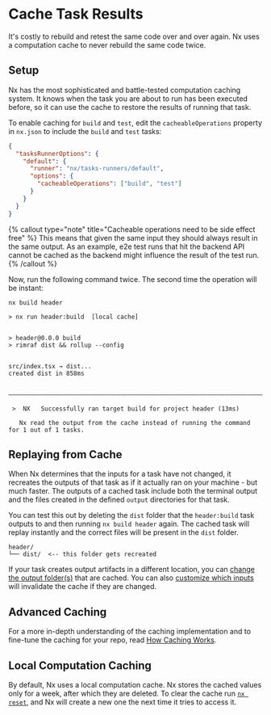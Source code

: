 # Cache Task Results

It's costly to rebuild and retest the same code over and over again. Nx uses a computation cache to never rebuild the
same code twice.

## Setup

Nx has the most sophisticated and battle-tested computation caching system. It knows when the task you are
about to run has been executed before, so it can use the cache to restore the results of running that task.

To enable caching for `build` and `test`, edit the `cacheableOperations` property in `nx.json` to include the `build` and `test` tasks:

```json {% fileName="nx.json" %}
{
  "tasksRunnerOptions": {
    "default": {
      "runner": "nx/tasks-runners/default",
      "options": {
        "cacheableOperations": ["build", "test"]
      }
    }
  }
}
```

{% callout type="note" title="Cacheable operations need to be side effect free" %}
This means that given the same input they should always result in
the same output. As an example, e2e test runs that hit the backend API cannot be cached as the backend might influence
the result of the test run.
{% /callout %}

Now, run the following command twice. The second time the operation will be instant:

```shell
nx build header
```

```{% command="nx build header"%}
> nx run header:build  [local cache]


> header@0.0.0 build
> rimraf dist && rollup --config


src/index.tsx → dist...
created dist in 858ms

 —————————————————————————————————————————————————————————————————————————————————————————————————————————————————————————

 >  NX   Successfully ran target build for project header (13ms)

   Nx read the output from the cache instead of running the command for 1 out of 1 tasks.
```

## Replaying from Cache

When Nx determines that the inputs for a task have not changed, it recreates the outputs of that task as if it actually ran on your machine - but much faster. The outputs of a cached task include both the terminal output and the files created in the defined `output` directories for that task.

You can test this out by deleting the `dist` folder that the `header:build` task outputs to and then running `nx build header` again. The cached task will replay instantly and the correct files will be present in the `dist` folder.

```treeview
header/
└── dist/  <-- this folder gets recreated
```

If your task creates output artifacts in a different location, you can [change the output folder(s)](/reference/project-configuration#outputs) that are cached. You can also [customize which inputs](/concepts/more-concepts/customizing-inputs) will invalidate the cache if they are changed.

## Advanced Caching

For a more in-depth understanding of the caching implementation and to fine-tune the caching for your repo, read [How Caching Works](/concepts/how-caching-works).

## Local Computation Caching

By default, Nx uses a local computation cache. Nx stores the cached values only for a week, after which they
are deleted. To clear the cache run [`nx reset`](/nx-api/nx/documents/reset), and Nx will create a new one the next time it tries to access it.
